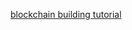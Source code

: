 [blockchain building tutorial](https://medium.com/@vanflymen/learn-blockchains-by-building-one-117428612f46)
